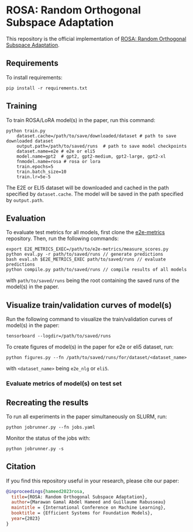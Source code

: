 # ROSA: Random Orthogonal Subspace Adaptation
This repository is the official implementation of [ROSA: Random Orthogonal Subspace Adaptation](https://openreview.net/forum?id=4P9vOFpb63). 

## Requirements

To install requirements:

```setup
pip install -r requirements.txt
```

## Training

To train ROSA/LoRA model(s) in the paper, run this command:

```commandline
python train.py 
    dataset.cache=/path/to/save/downloaded/dataset # path to save downloaded dataset
    output.path=/path/to/saved/runs  # path to save model checkpoints
    dataset.name=e2e # e2e or eli5
    model.name=gpt2  # gpt2, gpt2-medium, gpt2-large, gpt2-xl
    fnmodel.name=rosa # rosa or lora
    train.epochs=5 
    train.batch_size=10 
    train.lr=5e-5
```

The E2E or ELI5 dataset will be downloaded and cached in the path specified 
by `dataset.cache`. The model will be saved in the path specified by `output.path`.

## Evaluation

To evaluate test metrics for all models, first clone the 
[e2e-metrics](https://github.com/tuetschek/e2e-metrics/tree/master) repository. 
Then, run the following commands:

```commandline
export E2E_METRICS_EXEC=/path/to/e2e-metrics/measure_scores.py
python eval.py -r path/to/saved/runs // generate predictions 
bash eval.sh $E2E_METRICS_EXEC path/to/saved/runs // evaluate predictions
python compile.py path/to/saved/runs // compile results of all models
```

with `path/to/saved/runs` being the root containing the saved runs of the model(s) in the paper.


## Visualize train/validation curves of model(s)
Run the following command to visualize the train/validation curves of model(s) in the paper:

```commandline
tensorboard --logdir=/path/to/saved/runs
```

To create figures of model(s) in the paper for e2e or eli5 dataset, run:

```commandline
python figures.py --fn /path/to/saved/runs/for/dataset/<dataset_name>
```
with `<dataset_name>` being `e2e_nlg` or `eli5`.


### Evaluate metrics of model(s) on test set

## Recreating the results
To run all experiments in the paper simultaneously on SLURM, run:

```commandline
python jobrunner.py --fn jobs.yaml
```

Monitor the status of the jobs with:

```commandline
python jobrunner.py -s
```

## Citation
If you find this repository useful in your research, please cite our paper:

```bibtex
@inproceedings{hameed2023rosa,
  title={ROSA: Random Orthogonal Subspace Adaptation},
  author={Marawan Gamal Abdel Hameed and Guillaume Rabusseau}
  maintitle = {International Conference on Machine Learning},
  booktitle = {Efficient Systems for Foundation Models},
  year={2023}
}
```
